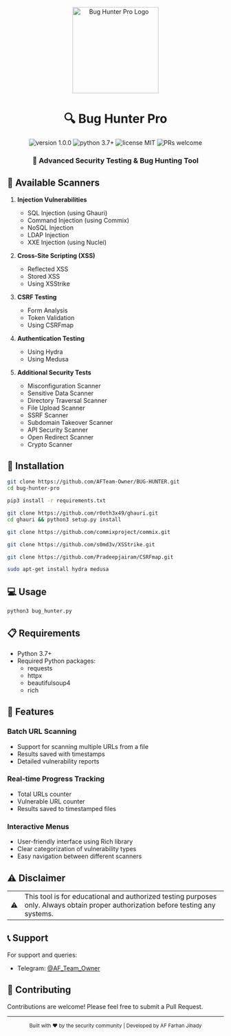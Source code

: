 <div align="center">
  <img src="https://envs.sh/HFQ.jpg" alt="Bug Hunter Pro Logo" width="200px">
  
  <h1>🔍 Bug Hunter Pro</h1>
  
  <p>
    <img src="https://img.shields.io/badge/version-1.0.0-blue.svg" alt="version 1.0.0">
    <img src="https://img.shields.io/badge/python-3.7+-green.svg" alt="python 3.7+">
    <img src="https://img.shields.io/badge/license-MIT-orange.svg" alt="license MIT">
    <img src="https://img.shields.io/badge/PRs-welcome-brightgreen.svg" alt="PRs welcome">
  </p>

  <h3>🚀 Advanced Security Testing & Bug Hunting Tool</h3>
</div>

## 🎯 Available Scanners

1. **Injection Vulnerabilities**
   - SQL Injection (using Ghauri)
   - Command Injection (using Commix)
   - NoSQL Injection
   - LDAP Injection
   - XXE Injection (using Nuclei)

2. **Cross-Site Scripting (XSS)**
   - Reflected XSS
   - Stored XSS
   - Using XSStrike

3. **CSRF Testing**
   - Form Analysis
   - Token Validation
   - Using CSRFmap

4. **Authentication Testing**
   - Using Hydra
   - Using Medusa

5. **Additional Security Tests**
   - Misconfiguration Scanner
   - Sensitive Data Scanner
   - Directory Traversal Scanner
   - File Upload Scanner
   - SSRF Scanner
   - Subdomain Takeover Scanner
   - API Security Scanner
   - Open Redirect Scanner
   - Crypto Scanner

## 🚀 Installation

```bash
git clone https://github.com/AFTeam-Owner/BUG-HUNTER.git
cd bug-hunter-pro

pip3 install -r requirements.txt

git clone https://github.com/r0oth3x49/ghauri.git
cd ghauri && python3 setup.py install

git clone https://github.com/commixproject/commix.git

git clone https://github.com/s0md3v/XSStrike.git

git clone https://github.com/Pradeepjairam/CSRFmap.git

sudo apt-get install hydra medusa
```

## 💻 Usage

```bash
python3 bug_hunter.py
```

## 📋 Requirements

- Python 3.7+
- Required Python packages:
  - requests
  - httpx
  - beautifulsoup4
  - rich

## 🔧 Features

### Batch URL Scanning
- Support for scanning multiple URLs from a file
- Results saved with timestamps
- Detailed vulnerability reports

### Real-time Progress Tracking
- Total URLs counter
- Vulnerable URL counter
- Results saved to timestamped files

### Interactive Menus
- User-friendly interface using Rich library
- Clear categorization of vulnerability types
- Easy navigation between different scanners

## ⚠️ Disclaimer

<table>
  <tr>
    <td>⚠️</td>
    <td>This tool is for educational and authorized testing purposes only. Always obtain proper authorization before testing any systems.</td>
  </tr>
</table>

## 📞 Support

For support and queries:
- Telegram: [@AF_Team_Owner](https://t.me/AF_Team_Owner)

## 🤝 Contributing

Contributions are welcome! Please feel free to submit a Pull Request.

---

<div align="center">
  <sub>Built with ❤️ by the security community | Developed by AF Farhan Jihady</sub>
</div>
